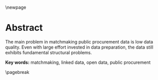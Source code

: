 \newpage

# Abstract

The main problem in matchmaking public procurement data is low data quality.
Even with large effort invested in data preparation, the data still exhibits fundamental structural problems.

**Key words:** matchmaking, linked data, open data, public procurement

\pagebreak
